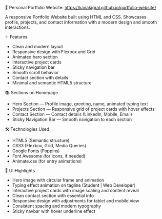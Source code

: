 🌟 Personal Portfolio Website: https://kanakigral.github.io/portfolio-website/

A responsive Portfolio Website built using HTML and CSS. Showcases profile, projects, and contact information with a modern design and smooth interactions.  

✨ Features  

- Clean and modern layout  
- Responsive design with Flexbox and Grid  
- Animated hero section  
- Interactive project cards  
- Sticky navigation bar  
- Smooth scroll behavior  
- Contact section with details  
- Minimal and semantic HTML5 structure  

📚 Sections on Homepage  

- Hero Section — Profile image, greeting, name, animated typing text  
- Projects Section — Responsive grid of project cards with hover effects  
- Contact Section — Contact details (LinkedIn, Mobile, Email)  
- Sticky Navigation Bar — Smooth navigation to each section  

🛠️ Technologies Used  

- HTML5 (Semantic structure)  
- CSS3 (Flexbox, Grid, Media Queries)  
- Google Fonts (Poppins)  
- Font Awesome (for icons, if needed)  
- Animate.css (for entry animations)  

🎨 UI Highlights  

- Hero image with circular frame and animation  
- Typing effect animation on tagline (Student | Web Developer)  
- Interactive project cards with image scaling and content reveal  
- Clean contact section with essential info  
- Responsive design with adjustments for tablet and mobile view  
- Consistent spacing and modern typography  
- Sticky navbar with hover underline effect  
